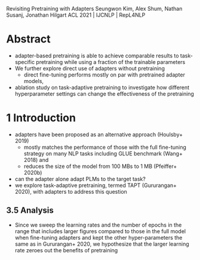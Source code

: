 Revisiting Pretraining with Adapters
Seungwon Kim, Alex Shum, Nathan Susanj, Jonathan Hilgart
ACL 2021 | IJCNLP | RepL4NLP

# Abstract

* adapter-based pretraining is able to achieve comparable results to
  task-specific pretraining while using a fraction of the trainable parameters
* We further explore direct use of adapters without pretraining
  * direct fine-tuning performs mostly on par with pretrained adapter models,
* ablation study on task-adaptive pretraining to investigate how different
  hyperparameter settings can change the effectiveness of the pretraining

# 1 Introduction

* adapters have been proposed as an alternative approach (Houlsby+ 2019)
  * mostly matches the performance of those with the full fine-tuning strategy
    on many NLP tasks including GLUE benchmark (Wang+ 2018) and
  * reduces the size of the model from 100 MBs to 1 MB (Pfeiffer+ 2020b)
* can the adapter alone adapt PLMs to the target task?
* we explore task-adaptive pretraining, termed TAPT (Gururangan+ 2020), with
  adapters to address this question

## 3.5 Analysis

* Since we sweep the learning rates and the number of epochs in the range that
  includes larger figures compared to those in the full model when fine-tuning
  adapters and kept the other hyper-parameters the same as in Gururangan+ 2020,
  we hypothesize that the larger learning rate zeroes out the benefits of
  pretraining
